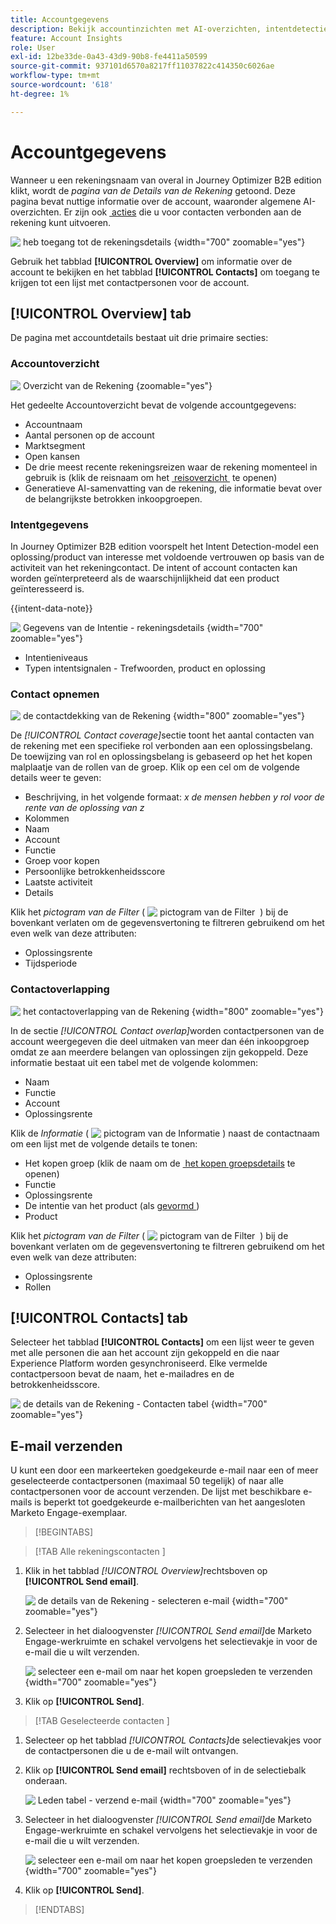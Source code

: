 ```yaml
---
title: Accountgegevens
description: Bekijk accountinzichten met AI-overzichten, intentdetectie, analyse van contactbereik en e-mailcommunicatie in Journey Optimizer B2B edition.
feature: Account Insights
role: User
exl-id: 12be33de-0a43-43d9-90b8-fe4411a50599
source-git-commit: 937101d6570a8217ff11037822c414350c6026ae
workflow-type: tm+mt
source-wordcount: '618'
ht-degree: 1%

---
```


# Accountgegevens

Wanneer u een rekeningsnaam van overal in Journey Optimizer B2B edition klikt, wordt de _pagina van de Details van de Rekening_ getoond. Deze pagina bevat nuttige informatie over de account, waaronder algemene AI-overzichten. Er zijn ook [&#x200B; acties &#x200B;](#account-actions) die u voor contacten verbonden aan de rekening kunt uitvoeren.

![&#x200B; heb toegang tot de rekeningsdetails &#x200B;](./assets/account-details.png){width="700" zoomable="yes"}

Gebruik het tabblad **[!UICONTROL Overview]** om informatie over de account te bekijken en het tabblad **[!UICONTROL Contacts]** om toegang te krijgen tot een lijst met contactpersonen voor de account.

## [!UICONTROL Overview] tab

De pagina met accountdetails bestaat uit drie primaire secties:

### Accountoverzicht

![&#x200B; Overzicht van de Rekening &#x200B;](./assets/details-page-account-overview.png){zoomable="yes"}

Het gedeelte Accountoverzicht bevat de volgende accountgegevens:

* Accountnaam
* Aantal personen op de account
* Marktsegment
* Open kansen
* De drie meest recente rekeningsreizen waar de rekening momenteel in gebruik is (klik de reisnaam om het [&#x200B; reisoverzicht &#x200B;](../journeys/journey-overview.md) te openen)
* Generatieve AI-samenvatting van de rekening, die informatie bevat over de belangrijkste betrokken inkoopgroepen.

### Intentgegevens

In Journey Optimizer B2B edition voorspelt het Intent Detection-model een oplossing/product van interesse met voldoende vertrouwen op basis van de activiteit van het rekeningcontact. De intent of account contacten kan worden geïnterpreteerd als de waarschijnlijkheid dat een product geïnteresseerd is.

{{intent-data-note}}

![&#x200B; Gegevens van de Intentie - rekeningsdetails &#x200B;](./assets/intent-data-panel.png){width="700" zoomable="yes"}

* Intentieniveaus
* Typen intentsignalen - Trefwoorden, product en oplossing


### Contact opnemen

![&#x200B; de contactdekking van de Rekening &#x200B;](./assets/details-page-contact-coverage.png){width="800" zoomable="yes"}

De _[!UICONTROL Contact coverage]_&#x200B;sectie toont het aantal contacten van de rekening met een specifieke rol verbonden aan een oplossingsbelang. De toewijzing van rol en oplossingsbelang is gebaseerd op het het kopen malplaatje van de rollen van de groep. Klik op een cel om de volgende details weer te geven:

* Beschrijving, in het volgende formaat: _x de mensen hebben y rol voor de rente van de oplossing van z_
* Kolommen
* Naam
* Account
* Functie
* Groep voor kopen
* Persoonlijke betrokkenheidsscore
* Laatste activiteit
* Details

Klik het _pictogram van de Filter_ ( ![&#x200B; pictogram van de Filter &#x200B;](../assets/do-not-localize/icon-filter.svg) ) bij de bovenkant verlaten om de gegevensvertoning te filtreren gebruikend om het even welk van deze attributen:

* Oplossingsrente
* Tijdsperiode

### Contactoverlapping

![&#x200B; het contactoverlapping van de Rekening &#x200B;](./assets/details-page-contact-overlap.png){width="800" zoomable="yes"}

In de sectie _[!UICONTROL Contact overlap]_&#x200B;worden contactpersonen van de account weergegeven die deel uitmaken van meer dan één inkoopgroep omdat ze aan meerdere belangen van oplossingen zijn gekoppeld. Deze informatie bestaat uit een tabel met de volgende kolommen:

* Naam
* Functie
* Account
* Oplossingsrente

Klik de _Informatie_ ( ![&#x200B; pictogram van de Informatie &#x200B;](../assets/do-not-localize/icon-info.svg)) naast de contactnaam om een lijst met de volgende details te tonen:

* Het kopen groep (klik de naam om de [&#x200B; het kopen groepsdetails &#x200B;](../buying-groups/buying-group-details.md) te openen)
* Functie
* Oplossingsrente
* De intentie van het product (als [&#x200B; gevormd &#x200B;](../admin/intent-data.md))
* Product

Klik het _pictogram van de Filter_ ( ![&#x200B; pictogram van de Filter &#x200B;](../assets/do-not-localize/icon-filter.svg) ) bij de bovenkant verlaten om de gegevensvertoning te filtreren gebruikend om het even welk van deze attributen:

* Oplossingsrente
* Rollen

## [!UICONTROL Contacts] tab

Selecteer het tabblad **[!UICONTROL Contacts]** om een lijst weer te geven met alle personen die aan het account zijn gekoppeld en die naar Experience Platform worden gesynchroniseerd. Elke vermelde contactpersoon bevat de naam, het e-mailadres en de betrokkenheidsscore.

![&#x200B; de details van de Rekening - Contacten tabel &#x200B;](./assets/account-details-contacts-tab.png){width="700" zoomable="yes"}

## E-mail verzenden

U kunt een door een markeerteken goedgekeurde e-mail naar een of meer geselecteerde contactpersonen (maximaal 50 tegelijk) of naar alle contactpersonen voor de account verzenden. De lijst met beschikbare e-mails is beperkt tot goedgekeurde e-mailberichten van het aangesloten Marketo Engage-exemplaar.

>[!BEGINTABS]

>[!TAB  Alle rekeningscontacten ]

1. Klik in het tabblad _[!UICONTROL Overview]_&#x200B;rechtsboven op **[!UICONTROL Send email]**.

   ![&#x200B; de details van de Rekening - selecteren e-mail &#x200B;](../accounts/assets/account-details-send-email.png){width="700" zoomable="yes"}

1. Selecteer in het dialoogvenster _[!UICONTROL Send email]_&#x200B;de Marketo Engage-werkruimte en schakel vervolgens het selectievakje in voor de e-mail die u wilt verzenden.

   ![&#x200B; selecteer een e-mail om naar het kopen groepsleden te verzenden &#x200B;](../accounts/assets/account-details-send-email-dialog.png){width="700" zoomable="yes"}

1. Klik op **[!UICONTROL Send]**.

>[!TAB  Geselecteerde contacten ]

1. Selecteer op het tabblad _[!UICONTROL Contacts]_&#x200B;de selectievakjes voor de contactpersonen die u de e-mail wilt ontvangen.

1. Klik op **[!UICONTROL Send email]** rechtsboven of in de selectiebalk onderaan.

   ![&#x200B; Leden tabel - verzend e-mail &#x200B;](../accounts/assets/account-details-send-email-selections.png){width="700" zoomable="yes"}

1. Selecteer in het dialoogvenster _[!UICONTROL Send email]_&#x200B;de Marketo Engage-werkruimte en schakel vervolgens het selectievakje in voor de e-mail die u wilt verzenden.

   ![&#x200B; selecteer een e-mail om naar het kopen groepsleden te verzenden &#x200B;](../accounts/assets/account-details-send-email-dialog.png){width="700" zoomable="yes"}

1. Klik op **[!UICONTROL Send]**.

>[!ENDTABS]
